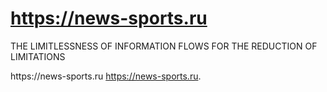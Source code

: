 # https://news-sports.ru
THE LIMITLESSNESS OF INFORMATION FLOWS FOR THE REDUCTION OF LIMITATIONS
<p>https://news-sports.ru
  <a href="https://news-sports.ru">https://news-sports.ru</a>.
</p>
